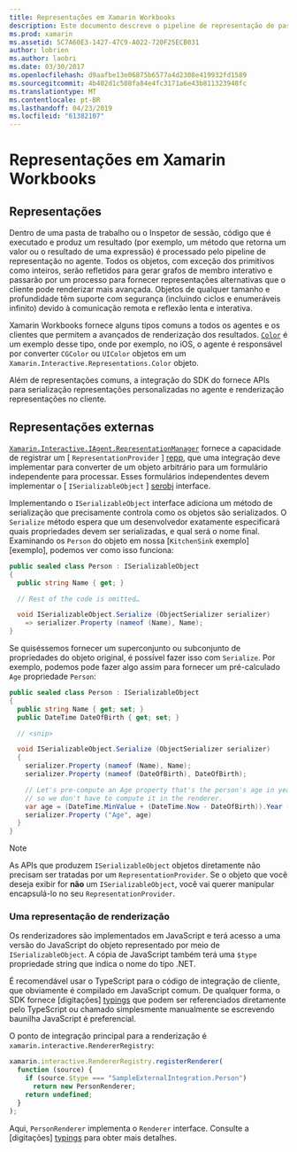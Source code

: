 ```yaml
---
title: Representações em Xamarin Workbooks
description: Este documento descreve o pipeline de representação de pastas de trabalho do Xamarin, que permite o processamento de resultados avançados para qualquer código que retorna um valor.
ms.prod: xamarin
ms.assetid: 5C7A60E3-1427-47C9-A022-720F25ECB031
author: lobrien
ms.author: laobri
ms.date: 03/30/2017
ms.openlocfilehash: d9aafbe13e06875b6577a4d2308e419932fd1589
ms.sourcegitcommit: 4b402d1c508fa84e4fc3171a6e43b811323948fc
ms.translationtype: MT
ms.contentlocale: pt-BR
ms.lasthandoff: 04/23/2019
ms.locfileid: "61382107"
---
```

# <a name="representations-in-xamarin-workbooks"></a>Representações em Xamarin Workbooks

## <a name="representations"></a>Representações

Dentro de uma pasta de trabalho ou o Inspetor de sessão, código que é executado e produz um resultado (por exemplo, um método que retorna um valor ou o resultado de uma expressão) é processado pelo pipeline de representação no agente. Todos os objetos, com exceção dos primitivos como inteiros, serão refletidos para gerar grafos de membro interativo e passarão por um processo para fornecer representações alternativas que o cliente pode renderizar mais avançada. Objetos de qualquer tamanho e profundidade têm suporte com segurança (incluindo ciclos e enumeráveis infinito) devido à comunicação remota e reflexão lenta e interativa.

Xamarin Workbooks fornece alguns tipos comuns a todos os agentes e os clientes que permitem a avançados de renderização dos resultados. [`Color`][xir-color] é um exemplo desse tipo, onde por exemplo, no iOS, o agente é responsável por converter `CGColor` ou `UIColor` objetos em um `Xamarin.Interactive.Representations.Color` objeto.

Além de representações comuns, a integração do SDK do fornece APIs para serialização representações personalizadas no agente e renderização representações no cliente.

## <a name="external-representations"></a>Representações externas

[`Xamarin.Interactive.IAgent.RepresentationManager`][repman] fornece a capacidade de registrar um [ `RepresentationProvider` ] [ repp], que uma integração deve implementar para converter de um objeto arbitrário para um formulário independente para processar. Esses formulários independentes devem implementar o [ `ISerializableObject` ] [ serobj] interface.

Implementando o `ISerializableObject` interface adiciona um método de serialização que precisamente controla como os objetos são serializados. O `Serialize` método espera que um desenvolvedor exatamente especificará quais propriedades devem ser serializadas, e qual será o nome final. Examinando os `Person` do objeto em nossa [`KitchenSink` exemplo] [exemplo], podemos ver como isso funciona:

```csharp
public sealed class Person : ISerializableObject
{
  public string Name { get; }

  // Rest of the code is omitted…

  void ISerializableObject.Serialize (ObjectSerializer serializer)
    => serializer.Property (nameof (Name), Name);
}
```

Se quiséssemos fornecer um superconjunto ou subconjunto de propriedades do objeto original, é possível fazer isso com `Serialize`. Por exemplo, podemos pode fazer algo assim para fornecer um pré-calculado `Age` propriedade `Person`:

```csharp
public sealed class Person : ISerializableObject
{
  public string Name { get; set; }
  public DateTime DateOfBirth { get; set; }

  // <snip>

  void ISerializableObject.Serialize (ObjectSerializer serializer)
  {
    serializer.Property (nameof (Name), Name);
    serializer.Property (nameof (DateOfBirth), DateOfBirth);

    // Let's pre-compute an Age property that's the person's age in years,
    // so we don't have to compute it in the renderer.
    var age = (DateTime.MinValue + (DateTime.Now - DateOfBirth)).Year - 1;
    serializer.Property ("Age", age)
  }
}
```

> [!NOTE]
> As APIs que produzem `ISerializableObject` objetos diretamente não precisam ser tratadas por um `RepresentationProvider`. Se o objeto que você deseja exibir for **não** um `ISerializableObject`, você vai querer manipular encapsulá-lo no seu `RepresentationProvider`.

### <a name="rendering-a-representation"></a>Uma representação de renderização

Os renderizadores são implementados em JavaScript e terá acesso a uma versão do JavaScript do objeto representado por meio de `ISerializableObject`. A cópia de JavaScript também terá uma `$type` propriedade string que indica o nome do tipo .NET.

É recomendável usar o TypeScript para o código de integração de cliente, que obviamente é compilado em JavaScript comum. De qualquer forma, o SDK fornece [digitações] [ typings] que podem ser referenciados diretamente pelo TypeScript ou chamado simplesmente manualmente se escrevendo baunilha JavaScript é preferencial.

O ponto de integração principal para a renderização é `xamarin.interactive.RendererRegistry`:

```js
xamarin.interactive.RendererRegistry.registerRenderer(
  function (source) {
    if (source.$type === "SampleExternalIntegration.Person")
      return new PersonRenderer;
    return undefined;
  }
);
```

Aqui, `PersonRenderer` implementa o `Renderer` interface. Consulte a [digitações] [ typings] para obter mais detalhes.

[typings]: https://github.com/xamarin/Workbooks/blob/master/SDK/typings/xamarin-interactive.d.ts
[xir-color]: https://developer.xamarin.com/api/type/Xamarin.Interactive.Representations.Color/
[repman]: https://developer.xamarin.com/api/type/Xamarin.Interactive.Representations.IRepresentationManager/
[repp]: https://developer.xamarin.com/api/type/Xamarin.Interactive.Representations.RepresentationProvider/
[serobj]: https://developer.xamarin.com/api/type/Xamarin.Interactive.Serialization.ISerializableObject/
